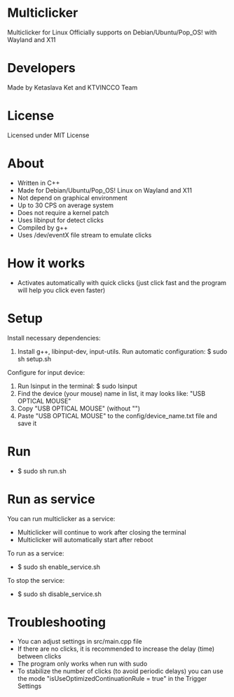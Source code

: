 # Multiclicker
Multiclicker for Linux
Officially supports on Debian/Ubuntu/Pop_OS!  with Wayland and X11

# Developers
Made by Ketaslava Ket and KTVINCCO Team

# License
Licensed under MIT License

# About
* Written in C++
* Made for Debian/Ubuntu/Pop_OS! Linux on Wayland and X11
* Not depend on graphical environment
* Up to 30 CPS on average system
* Does not require a kernel patch
* Uses libinput for detect clicks
* Compiled by g++
* Uses /dev/eventX file stream to emulate clicks

# How it works
* Activates automatically with quick clicks (just click fast and the program will help you click even faster)

# Setup

Install necessary dependencies:
1. Install g++, libinput-dev, input-utils. 
Run automatic configuration: $ sudo sh setup.sh

Configure for input device:
1. Run lsinput in the terminal: $ sudo lsinput
2. Find the device (your mouse) name in list, it may looks like: "USB OPTICAL MOUSE"
3. Copy "USB OPTICAL MOUSE" (without "")
4. Paste "USB OPTICAL MOUSE" to the config/device_name.txt file and save it

# Run
* $ sudo sh run.sh

# Run as service
You can run multiclicker as a service:
* Multiclicker will continue to work after closing the terminal
* Multiclicker will automatically start after reboot

To run as a service:

* $ sudo sh enable_service.sh

To stop the service:

* $ sudo sh disable_service.sh

# Troubleshooting
* You can adjust settings in src/main.cpp file
* If there are no clicks, it is recommended to increase the delay (time) between clicks
* The program only works when run with sudo
* To stabilize the number of clicks (to avoid periodic delays) you can use the mode "isUseOptimizedContinuationRule = true" in the Trigger Settings

